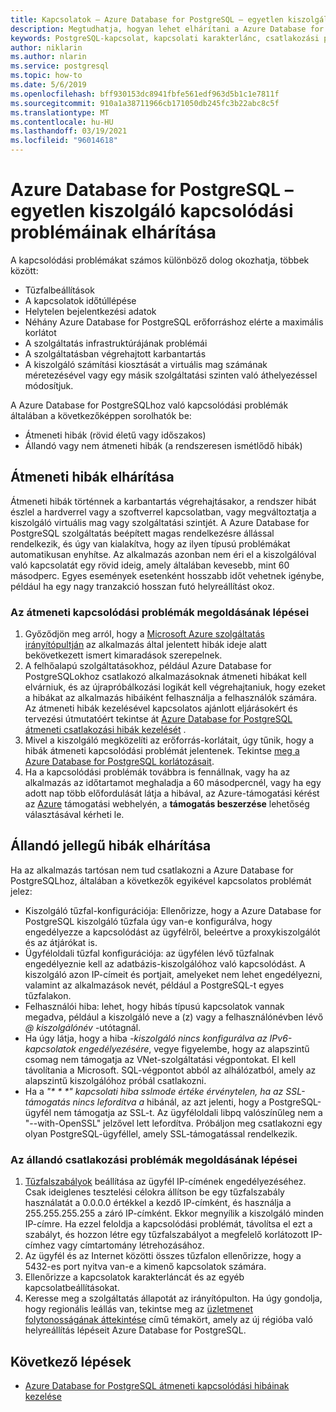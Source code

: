 ```yaml
---
title: Kapcsolatok – Azure Database for PostgreSQL – egyetlen kiszolgáló
description: Megtudhatja, hogyan lehet elhárítani a Azure Database for PostgreSQL-kiszolgáló kapcsolódási problémáit.
keywords: PostgreSQL-kapcsolat, kapcsolati karakterlánc, csatlakozási problémák, átmeneti hiba, kapcsolódási hiba
author: niklarin
ms.author: nlarin
ms.service: postgresql
ms.topic: how-to
ms.date: 5/6/2019
ms.openlocfilehash: bff930153dc8941fbfe561edf963d5b1c1e7811f
ms.sourcegitcommit: 910a1a38711966cb171050db245fc3b22abc8c5f
ms.translationtype: MT
ms.contentlocale: hu-HU
ms.lasthandoff: 03/19/2021
ms.locfileid: "96014618"
---
```

# <a name="troubleshoot-connection-issues-to-azure-database-for-postgresql---single-server"></a>Azure Database for PostgreSQL – egyetlen kiszolgáló kapcsolódási problémáinak elhárítása

A kapcsolódási problémákat számos különböző dolog okozhatja, többek között:

* Tűzfalbeállítások
* A kapcsolatok időtúllépése
* Helytelen bejelentkezési adatok
* Néhány Azure Database for PostgreSQL erőforráshoz elérte a maximális korlátot
* A szolgáltatás infrastruktúrájának problémái
* A szolgáltatásban végrehajtott karbantartás
* A kiszolgáló számítási kiosztását a virtuális mag számának méretezésével vagy egy másik szolgáltatási szinten való áthelyezéssel módosítjuk.

A Azure Database for PostgreSQLhoz való kapcsolódási problémák általában a következőképpen sorolhatók be:

* Átmeneti hibák (rövid életű vagy időszakos)
* Állandó vagy nem átmeneti hibák (a rendszeresen ismétlődő hibák)

## <a name="troubleshoot-transient-errors"></a>Átmeneti hibák elhárítása

Átmeneti hibák történnek a karbantartás végrehajtásakor, a rendszer hibát észlel a hardverrel vagy a szoftverrel kapcsolatban, vagy megváltoztatja a kiszolgáló virtuális mag vagy szolgáltatási szintjét. A Azure Database for PostgreSQL szolgáltatás beépített magas rendelkezésre állással rendelkezik, és úgy van kialakítva, hogy az ilyen típusú problémákat automatikusan enyhítse. Az alkalmazás azonban nem éri el a kiszolgálóval való kapcsolatát egy rövid ideig, amely általában kevesebb, mint 60 másodperc. Egyes események esetenként hosszabb időt vehetnek igénybe, például ha egy nagy tranzakció hosszan futó helyreállítást okoz.

### <a name="steps-to-resolve-transient-connectivity-issues"></a>Az átmeneti kapcsolódási problémák megoldásának lépései

1. Győződjön meg arról, hogy a [Microsoft Azure szolgáltatás irányítópultján](https://azure.microsoft.com/status) az alkalmazás által jelentett hibák ideje alatt bekövetkezett ismert kimaradások szerepelnek.
2. A felhőalapú szolgáltatásokhoz, például Azure Database for PostgreSQLokhoz csatlakozó alkalmazásoknak átmeneti hibákat kell elvárniuk, és az újrapróbálkozási logikát kell végrehajtaniuk, hogy ezeket a hibákat az alkalmazás hibáiként felhasználja a felhasználók számára. Az átmeneti hibák kezelésével kapcsolatos ajánlott eljárásokért és tervezési útmutatóért tekintse át [Azure Database for PostgreSQL átmeneti csatlakozási hibák kezelését](concepts-connectivity.md) .
3. Mivel a kiszolgáló megközelíti az erőforrás-korlátait, úgy tűnik, hogy a hibák átmeneti kapcsolódási problémát jelentenek. Tekintse [meg a Azure Database for PostgreSQL korlátozásait](concepts-limits.md).
4. Ha a kapcsolódási problémák továbbra is fennállnak, vagy ha az alkalmazás az időtartamot meghaladja a 60 másodpercnél, vagy ha egy adott nap több előfordulását látja a hibával, az Azure-támogatási kérést az [Azure](https://azure.microsoft.com/support/options) támogatási webhelyén, a **támogatás beszerzése** lehetőség választásával kérheti le.

## <a name="troubleshoot-persistent-errors"></a>Állandó jellegű hibák elhárítása

Ha az alkalmazás tartósan nem tud csatlakozni a Azure Database for PostgreSQLhoz, általában a következők egyikével kapcsolatos problémát jelez:

* Kiszolgáló tűzfal-konfigurációja: Ellenőrizze, hogy a Azure Database for PostgreSQL kiszolgáló tűzfala úgy van-e konfigurálva, hogy engedélyezze a kapcsolódást az ügyfélről, beleértve a proxykiszolgálót és az átjárókat is.
* Ügyféloldali tűzfal konfigurációja: az ügyfélen lévő tűzfalnak engedélyeznie kell az adatbázis-kiszolgálóhoz való kapcsolódást. A kiszolgáló azon IP-címeit és portjait, amelyeket nem lehet engedélyezni, valamint az alkalmazások nevét, például a PostgreSQL-t egyes tűzfalakon.
* Felhasználói hiba: lehet, hogy hibás típusú kapcsolatok vannak megadva, például a kiszolgáló neve a (z) vagy a felhasználónévben lévő *\@ kiszolgálónév* -utótagnál.
* Ha úgy látja, hogy a hiba _-kiszolgáló nincs konfigurálva az IPv6-kapcsolatok engedélyezésére_, vegye figyelembe, hogy az alapszintű csomag nem támogatja az VNet-szolgáltatási végpontokat. El kell távolítania a Microsoft. SQL-végpontot abból az alhálózatból, amely az alapszintű kiszolgálóhoz próbál csatlakozni.
* Ha a _"* * *" kapcsolati hiba sslmode értéke érvénytelen, ha az SSL-támogatás nincs lefordítva a_ hibánál, az azt jelenti, hogy a PostgreSQL-ügyfél nem támogatja az SSL-t. Az ügyféloldali libpq valószínűleg nem a "--with-OpenSSL" jelzővel lett lefordítva. Próbáljon meg csatlakozni egy olyan PostgreSQL-ügyféllel, amely SSL-támogatással rendelkezik. 

### <a name="steps-to-resolve-persistent-connectivity-issues"></a>Az állandó csatlakozási problémák megoldásának lépései

1. [Tűzfalszabályok](howto-manage-firewall-using-portal.md) beállítása az ügyfél IP-címének engedélyezéséhez. Csak ideiglenes tesztelési célokra állítson be egy tűzfalszabály használatát a 0.0.0.0 értékkel a kezdő IP-címként, és használja a 255.255.255.255 a záró IP-címként. Ekkor megnyílik a kiszolgáló minden IP-címre. Ha ezzel feloldja a kapcsolódási problémát, távolítsa el ezt a szabályt, és hozzon létre egy tűzfalszabályot a megfelelő korlátozott IP-címhez vagy címtartomány létrehozásához.
2. Az ügyfél és az Internet közötti összes tűzfalon ellenőrizze, hogy a 5432-es port nyitva van-e a kimenő kapcsolatok számára.
3. Ellenőrizze a kapcsolatok karakterláncát és az egyéb kapcsolatbeállításokat.
4. Keresse meg a szolgáltatás állapotát az irányítópulton. Ha úgy gondolja, hogy regionális leállás van, tekintse meg az [üzletmenet folytonosságának áttekintése](concepts-business-continuity.md) című témakört, amely az új régióba való helyreállítás lépéseit Azure Database for PostgreSQL.

## <a name="next-steps"></a>Következő lépések

* [Azure Database for PostgreSQL átmeneti kapcsolódási hibáinak kezelése](concepts-connectivity.md)
